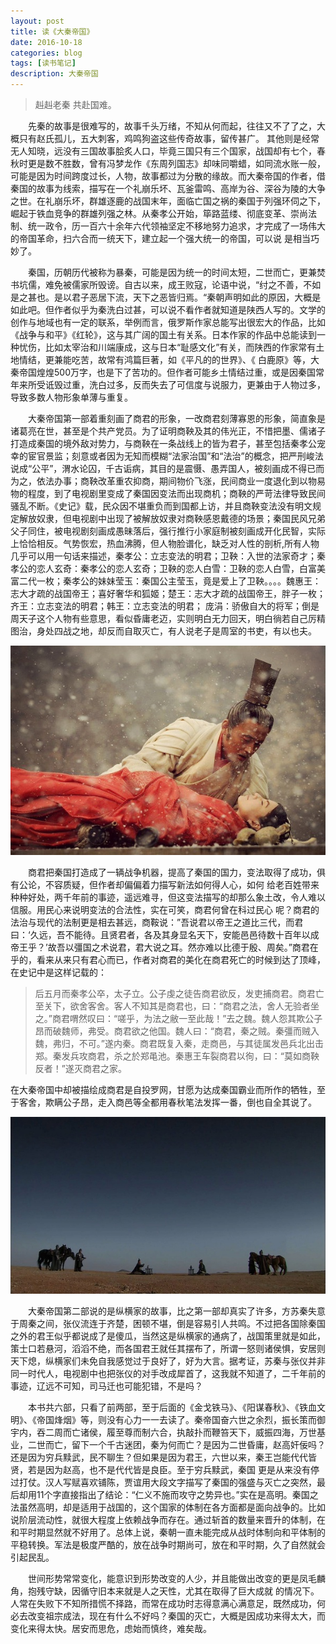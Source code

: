 ```yaml
---
layout: post
title: 读《大秦帝国》
date: 2016-10-18
categories: blog
tags: [读书笔记]
description: 大秦帝国
---
```


> 赳赳老秦 共赴国难。

&emsp;&emsp;先秦的故事是很难写的，故事千头万绪，不知从何而起，往往又不了了之，大概只有赵氏孤儿，五大刺客，鸡鸣狗盗这些传奇故事，留传甚广。
其他则是经常无人知晓，远没有三国故事脍炙人口，毕竟三国只有三个国家，战国却有七个，春秋时更是数不胜数，曾有冯梦龙作《东周列国志》却味同嚼蜡，如同流水账一般，可能是因为时间跨度过长，人物，故事都过为分散的缘故。而大秦帝国的作者，借秦国的故事为线索，描写在一个礼崩乐坏、瓦釜雷鸣、高岸为谷、深谷为陵的大争之世。在礼崩乐坏，群雄逐鹿的战国末年，面临亡国之祸的秦国于列强环伺之下，崛起于铁血竞争的群雄列强之林。从秦孝公开始，筚路蓝缕、彻底变革、崇尚法制、统一政令，历一百六十余年六代领袖坚定不移地努力追求，才完成了一场伟大的帝国革命，扫六合而一统天下，建立起一个强大统一的帝国，可以说
是相当巧妙了。           

&emsp;&emsp;秦国，历朝历代被称为暴秦，可能是因为统一的时间太短，二世而亡，更兼焚书坑儒，难免被儒家所毁谤。自古以来，成王败寇，论语中说，“纣之不善，不如是之甚也。是以君子恶居下流，天下之恶皆归焉。“秦朝声明如此的原因，大概是如此吧。但作者似乎为秦洗白过甚，可以说不看作者就知道是陕西人写的。文学的创作与地域也有一定的联系，举例而言，俄罗斯作家总能写出很宏大的作品，比如《战争与和平》《红轮》，这与其广阔的国土有关系。日本作家的作品中总能读到一种忧伤，比如太宰治和川端康成，这与日本“耻感文化”有关，而陕西的作家常有土地情结，更兼能吃苦，故常有鸿篇巨著，如《平凡的的世界》、《
白鹿原》等，大秦帝国煌煌500万字，也是下了苦功的。但作者可能乡土情结过重，或是因秦国常年来所受诋毁过重，洗白过多，反而失去了可信度与说服力，更兼由于人物过多，导致多数人物形象单薄与重复。

&emsp;&emsp;大秦帝国第一部着重刻画了商君的形象，一改商君刻薄寡恩的形象，简直象是诸葛亮在世，甚至是个共产党员。为了证明商鞅及其的伟光正，不惜把墨、儒诸子打造成秦国的境外敌对势力，与商鞅在一条战线上的皆为君子，甚至包括秦孝公宠幸的宦官景监；刻意或者因为无知而模糊“法家治国”和“法治”的概念，把严刑峻法说成“公平”，渭水论囚，千古诟病，其目的是震慑、愚弄国人，被刻画成不得已而为之，依法办事；商鞅改革重农抑商，期间物价飞涨，民间商业一度退化到以物易物的程度，到了电视剧里变成了秦国因变法而出现商机；商鞅的严苛法律导致民间骚乱不断。《史记》载，民众因不堪重负而到国都上访，并且商鞅变法没有明文规定解放奴隶，但电视剧中出现了被解放奴隶对商鞅感恩戴德的场景；秦国民风兄弟父子同住，被电视剧刻画成愚昧落后，强行推行小家庭制被刻画成开化民智，实际上恰恰相反。气势恢宏，热血沸腾，但人物脸谱化，缺乏对人性的剖析,所有人物几乎可以用一句话来描述，秦孝公：立志变法的明君；卫鞅：入世的法家奇才；秦孝公的恋人玄奇：秦孝公的恋人玄奇；卫鞅的恋人白雪：卫鞅的恋人白雪，白富美富二代一枚；秦孝公的妹妹莹玉：秦国公主莹玉，竟是爱上了卫鞅。。。。魏惠王：志大才疏的战国帝王；喜好奢华和狐姬；楚王：志大才疏的战国帝王，胖子一枚；齐王：立志变法的明君；韩王：立志变法的明君；
庞涓：骄傲自大的将军；倒是周天子这个人物有些意思，看似昏庸老迈，实则明白无力回天，明白徜若自己厉精图治，身处四战之地，却反而自取灭亡，有人说老子是周室的书吏，有以也夫。

<center><img src="https://raw.githubusercontent.com/whuhan2013/ImageRepertory/master/blog/blog21.jpg"></center>
       

&emsp;&emsp;商君把秦国打造成了一辆战争机器，提高了秦国的国力，变法取得了成功，俱有公论，不容质疑，但作者却偏偏着力描写新法如何得人心，如何
给老百姓带来种种好处，两千年前的事迹，遥远难寻，但这变法描写的却那么象土改，令人难以信服。用民心来说明变法的合法性，实在可笑，商君何曾在科过民心
呢？商君的法治与现代的法制更是相去甚远，商鞍说：”吾说君以帝王之道比三代，而君曰：‘久远，吾不能待。且贤君者，各及其身显名天下，安能邑邑待数十百年以成帝王乎？’故吾以彊国之术说君，君大说之耳。然亦难以比德于殷、周矣。”商君在乎的，看来从来只有君心而已，作者对商君的美化在商君死亡的时候到达了顶峰，在史记中是这样记载的：    

> 后五月而秦孝公卒，太子立。公子虔之徒告商君欲反，发吏捕商君。商君亡至关下，欲舍客舍。客人不知其是商君也，曰：“商君之法，舍人无验者坐之。”商君喟然叹曰：“嗟乎，为法之敝一至此哉！”去之魏。魏人怨其欺公子昂而破魏师，弗受。商君欲之他国。魏人曰：“商君，秦之贼。秦彊而贼入魏，弗归，不可。”遂内秦。商君既复入秦，走商邑，与其徒属发邑兵北出击郑。秦发兵攻商君，杀之於郑黾池。秦惠王车裂商君以徇，曰：“莫如商鞅反者！”遂灭商君之家。

在大秦帝国中却被描绘成商君是自投罗网，甘愿为达成秦国霸业而所作的牺牲，至于客舍，欺瞒公子昂，走入商邑等全都用春秋笔法发挥一番，倒也自全其说了。



<center><img src="https://raw.githubusercontent.com/whuhan2013/ImageRepertory/master/blog/blog20.jpg"></center>

&emsp;&emsp;大秦帝国第二部说的是纵横家的故事，比之第一部却真实了许多，方苏秦失意于周秦之间，张仪流连于齐楚，困顿不堪，倒是容易引人共鸣。不过把各国除秦国之外的君王似乎都说成了是傻瓜，当然这是纵横家的通病了，战国策里就是如此，策士口若悬河，滔滔不绝，而各国君王就任其摆布了，所谓一怒则诸侯惧，安居则天下熄，纵横家们未免自我感觉过于良好了，好为大言。据考证，苏秦与张仪并非同一时代人，电视剧中也把张仪的对手改成犀首了，这我就不知道了，二千年前的事迹，辽远不可知，司马迁也可能犯错，不是吗？

&emsp;&emsp;本书共六部，只看了前两部，至于后面的《金戈铁马》、《阳谋春秋》、《铁血文明》、《帝国烽烟》等，则没有心力一一去读了。秦帝国奋六世之余烈，振长策而御宇内，吞二周而亡诸侯，履至尊而制六合，执敲扑而鞭笞天下，威振四海，万世基业，二世而亡，留下一个千古迷团，秦为何而亡？是因为二世昏庸，赵高奸佞吗？还是因为穷兵黩武，民不聊生？但如果是因为君王，六世以来，秦王岂能代代皆贤，若是因为赵高，也不是代代皆是良臣。至于穷兵黩武，秦国
更是从来没有停过打仗。汉人写赋喜欢铺陈，贾谊用大段文字描写了秦国的强盛与灭亡之突然，最后却用11个字直接指出了结论：“仁义不施而攻守之势异也。”实在是高明。秦国之法虽然高明，却是适用于战国的，这个国家的体制在各方面都是面向战争的。比如说阶层流动性，就很大程度上依赖战争而存在。通过斩首的数量来晋升的体制，在和平时期显然就不好用了。总体上说，秦朝一直未能完成从战时体制向和平体制的平稳转换。军法是极度严酷的，放在战争时期尚可，放在和平时期，久了自然就会引起民乱。

&emsp;&emsp;世间形势常常变化，能意识到形势改变的人少，并且能做出改变的更是凤毛麟角，抱残守缺，因循守旧本来就是人之天性，尤其在取得了巨大成就
的情况下。人常在失败下不知所措慌不择路，而常在成功时志得意满心满意足，既然成功，何必去改变祖宗成法，现在有什么不好吗？秦国的灭亡，大概是因成功来得太大，而变化来得太快。居安而思危，虑始而慎终，难矣哉。




